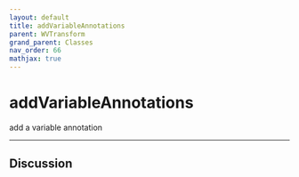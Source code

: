 ```yaml
---
layout: default
title: addVariableAnnotations
parent: WVTransform
grand_parent: Classes
nav_order: 66
mathjax: true
---
```


#  addVariableAnnotations

add a variable annotation


---

## Discussion

  
